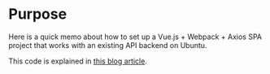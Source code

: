 # Purpose

Here is a quick memo about how to set up a Vue.js + Webpack + Axios SPA project that works with an existing API backend on Ubuntu.

This code is explained in [this blog article](https://juliensalinas/com/en/plugging-vuejs-axios-SPA-frontend-to-API-backend/).